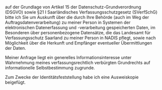 auf der Grundlage von Artikel 15 der Datenschutz-Grundverordnung (DSGVO) sowie
§21 I Saarländisches Verfassungsschutzgesetz (SVerfSchG) bitte ich Sie um Auskunft
über die durch Ihre Behörde (auch im Weg der Auftragsdatenverarbeitung) zu meiner
Person in Systemen der elektronischen Datenerfassung und -verarbeitung gespeicherten
Daten, im Besonderen über personenbezogene Datensätze, die das Landesamt für Verfassungsschutz
Saarland zu meiner Person in NADIS pflegt, sowie nach Möglichkeit über die Herkunft
und Empfänger eventueller Übermittlungen der Daten.

Meiner Anfrage liegt ein generelles Informationsinteresse unter Wahrnehmung
meines verfassungsrechtlich verbürgten Grundrechts auf informationelle
Selbstbestimmung zugrunde.

Zum Zwecke der Identitätsfeststellung habe ich eine Ausweiskopie beigefügt.
